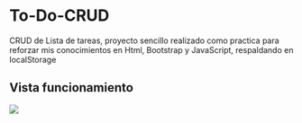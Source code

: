 # To-Do-CRUD
CRUD de Lista de tareas, proyecto sencillo realizado como practica para reforzar mis conocimientos en Html, Bootstrap y JavaScript, respaldando en localStorage 

<h2>Vista funcionamiento</h2>
<img src="https://github.com/pittuk/To-Do-CRUD/assets/31288202/6e2d7c4f-ad5c-45c9-933b-cedb38a3a76d"/>

